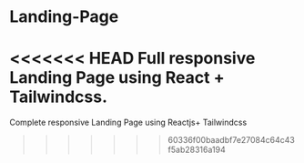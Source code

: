 # Landing-Page
<<<<<<< HEAD
Full responsive Landing Page using React + Tailwindcss.
=======
Complete responsive Landing Page using Reactjs+ Tailwindcss
>>>>>>> 60336f00baadbf7e27084c64c43f5ab28316a194
